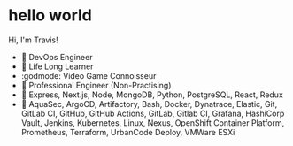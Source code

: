 # hello world
Hi, I'm Travis!
- 🔨 DevOps Engineer
- 🏫 Life Long Learner
- :godmode: Video Game Connoisseur 
- 👷 Professional Engineer (Non-Practising)
- 📜 Express, Next.js, Node, MongoDB, Python, PostgreSQL, React, Redux
- :abacus: AquaSec, ArgoCD, Artifactory, Bash, Docker, Dynatrace, Elastic, Git, GitLab CI, GitHub, GitHub Actions, GitLab, Gitlab CI, Grafana, HashiCorp Vault, Jenkins, Kubernetes, Linux, Nexus, OpenShift Container Platform, Prometheus, Terraform, UrbanCode Deploy, VMWare ESXi

<!---
- 💞️ I’m looking to collaborate on ...
- 📫 How to reach me ...


traviscancode604/traviscancode604 is a ✨ special ✨ repository because its `README.md` (this file) appears on your GitHub profile.
You can click the Preview link to take a look at your changes.
--->
